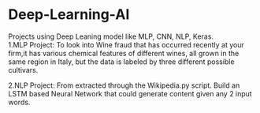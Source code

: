 # Deep-Learning-AI
Projects using Deep Leaning model like MLP, CNN, NLP, Keras.                                                                                                                 
1.MLP Project:
To look into Wine fraud that has occurred recently at your firm,it has various chemical features of different wines, all grown in the same region in Italy, but the data is labeled by three different possible cultivars.

2.NLP Project:
From extracted through the Wikipedia.py script. Build an LSTM based Neural Network that could generate content given any 2 input words.  



